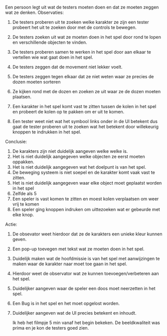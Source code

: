 Een persoon legt uit wat de testers moeten doen en dat ze moeten zeggen wat ze denken.
 Observaties: 

1. De testers proberen uit te zoeken welke karakter ze zijn een tester probeert het uit te zoeken door met de controls te bewegen.   

2. De testers zoeken uit wat ze moeten doen in het spel door rond te lopen en verschillende objecten te vinden. 
  
3. De testers proberen samen te werken in het spel door aan elkaar te vertellen wie wat gaat doen in het spel. 
   
4. De testers zeggen dat de movement niet lekker voelt. 
   
5. De testers zeggen tegen elkaar dat ze niet weten waar ze precies de dozen moeten sorteren 

6. Ze kijken rond met de dozen en zoeken ze uit waar ze de dozen moeten plaatsen.

7. Een karakter in het spel komt vast te zitten tussen de kolen in het spel en probeert de kolen op te pakken om er uit te komen.

8. Een tester weet niet wat het symbool links onder in de UI betekent dus gaat de tester proberen uit te zoeken wat het betekent door willekeurig knoppen te indrukken in het spel.


Conclusie:

1. De karakters zijn niet duidelijk aangeven welke welke is.
2. Het is niet duidelijk aangegeven welke objecten ze eerst moeten oppakken.
3. Het is niet duidelijk aangegeven wat het doelpunt is van het spel.
4. De beweging systeem is niet soepel en de karakter komt vaak vast te zitten.
5. Het is niet duidelijk aangegeven waar elke object moet geplaatst worden in het spel
6. Zelfde als 5
7. Een speler is vast komen te zitten en moest kolen verplaatsen om weer vrij te komen
8. Een speler ging knoppen indruken om uittezoeken wat er gebeurde met elke knop.

Actie:

 1. De obsevator weet hierdoor dat ze de karakters een unieke kleur kunnen geven.
 2. Een pop-up toevegen met tekst wat ze moeten doen in het spel.
 3. Duidelijk maken wat de hoofdmissie is van het spel met aanwijzingen te maken waar de karakter naar moet toe gaan in het spel.
 4. Hierdoor weet de observator wat ze kunnen toevoegen/verbeteren aan het spel.
 5. Duidelijker aangeven waar de speler een doos moet neerzetten in het spel.
 7. Een Bug is in het spel en het moet opgelost worden.
 8. Duidelijker aangeven wat de UI precies betekent en inhoudt. 
	
	Ik heb het filmpje 5 min vanaf het begin bekeken.
	De beeldkwaliteit was prima en je kon de testers goed zien. 